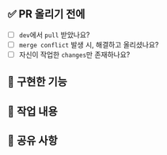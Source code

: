 ## ✅ PR 올리기 전에
- [ ] `dev`에서 `pull` 받았나요?
- [ ] `merge conflict` 발생 시, 해결하고 올리셨나요?
- [ ] 자신이 작업한 `changes`만 존재하나요?

## 🐶 구현한 기능


## 🔎 작업 내용


## 📣 공유 사항

